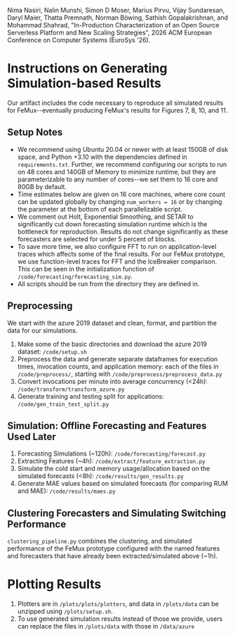 Nima Nasiri, Nalin Munshi, Simon D Moser, Marius Pirvu, Vijay Sundaresan, Daryl Maier, Thatta Premnath, Norman Böwing, Sathish Gopalakrishnan, and Mohammad Shahrad, "In-Production Characterization of an Open Source Serverless Platform and New Scaling Strategies", 2026 ACM European Conference on Computer Systems (EuroSys '26).

# Instructions on Generating Simulation-based Results
Our artifact includes the code necessary to reproduce all simulated results for FeMux--eventually producing FeMux's results for Figures 7, 8, 10, and 11. 

## Setup Notes
- We recommend using Ubuntu 20.04 or newer with at least 150GB of disk space, and Python +3.10 with the dependencies defined in `requirements.txt`. Further, we recommend configuring our scripts to run on 48 cores and 140GB of Memory to minimize runtime, but they are parameterizable to any number of cores--we set them to 16 core and 80GB by default.
 - Time estimates below are given on 16 core machines, where core count can be updated globally by changing `num_workers = 16` or by changing the parameter at the bottom of each parallelizable script.
- We comment out Holt, Exponential Smoothing, and SETAR to significantly cut down forecasting simulation runtime which is the bottleneck for reproduction. Results do not change significantly as these forecasters are selected for under 5 percent of blocks. 
 - To save more time, we also configure FFT to run on application-level traces which affects some of the final results. For our FeMux prototype, we use function-level traces for FFT and the IceBreaker comparison. This can be seen in the initialization function of `/code/forecasting/forecasting_sim.py`.
- All scripts should be run from the directory they are defined in.

## Preprocessing
We start with the azure 2019 dataset and clean, format, and partition the data for our simulations.

1. Make some of the basic directories and download the azure 2019 dataset: `/code/setup.sh`
2. Preprocess the data and generate separate dataframes for
execution times, invocation counts, and application memory: each of the files in `/code/preprocess/`, starting with `/code/preprocess/preprocess_data.py`
3. Convert invocations per minute into average concurrency (<24h): `/code/transform/transform_azure.py`
4. Generate training and testing split for applications: `/code/gen_train_test_split.py`

## Simulation: Offline Forecasting and Features Used Later
1. Forecasting Simulations (~120h): `/code/forecasting/forecast.py`
2. Extracting Features (~4h): `/code/extract/feature_extraction.py`
3. Simulate the cold start and memory usage/allocation based on the simulated forecasts (<8h): `/code/results/gen_results.py`
4. Generate MAE values based on simulated forecasts (for comparing RUM and MAE): `/code/results/maes.py`

## Clustering Forecasters and Simulating Switching Performance
`clustering_pipeline.py` combines the clustering, and simulated performance of the FeMux prototype 
configured with the named features and forecasters that have already been extracted/simulated above (~1h).


# Plotting Results
1. Plotters are in `/plots/plots/plotters`, and data in `/plots/data` can be unzipped using `/plots/setup.sh`. 
2. To use generated simulation results instead of those we provide, users can replace the files in `/plots/data` with those in `/data/azure`
